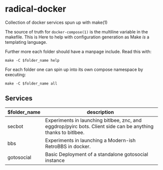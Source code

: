# radical-docker
Collection of docker services spun up with make(1)

The source of truth for `docker-compose(1)` is the multiline variable in the makefile. This is
Here to help with configuration generation as Make *is* a templating language.

Further more each folder should have a manpage include. Read this with:

```
make -C $folder_name help
```

For each folder one can spin up into its own compose namespace by executing:

```
make -C $folder_name all
```

## Services

| $folder_name | description |
| - | - |
| secbot | Experiments in launching bitlbee, znc, and eggdrop/pyirc bots. Client side can be anything thanks to bitlbee. |
| bbs | Experiments in launching a Modern-ish RetroBBS in docker. |
| gotosocial | Basic Deployment of a standalone gotosocial instance |
